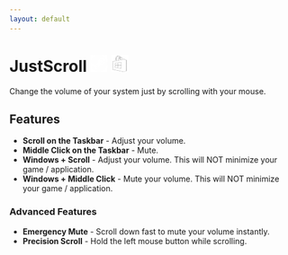 ```yaml
---
layout: default
---
```


# JustScroll [![Steam](/assets/img/logo-steam-smallest.png)](https://store.steampowered.com/app/2675800/JustScroll/)   [![Microsoft Store](/assets/img/logo-winstore-smallest.png)](https://store.steampowered.com/app/2675800/JustScroll/)

Change the volume of your system just by scrolling with your mouse.

## Features
- **Scroll on the Taskbar** - Adjust your volume.
- **Middle Click on the Taskbar** - Mute.
- **Windows + Scroll** - Adjust your volume. This will NOT minimize your game / application.
- **Windows + Middle Click** - Mute your volume. This will NOT minimize your game / application.

### Advanced Features
- **Emergency Mute** - Scroll down fast to mute your volume instantly.
- **Precision Scroll** - Hold the left mouse button while scrolling.
